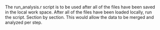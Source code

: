 The run_analysis.r script is to be used after all of the files have been saved in the local work space. 
After all of the files have been loaded locally, run the script. Section by section.
This would allow the data to be merged and analyzed per step.
